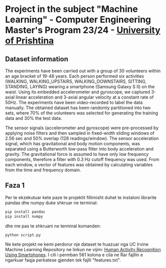 # Project in the subject "Machine Learning" - Computer Engineering Master's Program 23/24 - [University of Prishtina](https://fiek.uni-pr.edu)

## Dataset information
The experiments have been carried out with a group of 30 volunteers within an age bracket of 19-48 years. Each person performed six activities (WALKING, WALKING_UPSTAIRS, WALKING_DOWNSTAIRS, SITTING, STANDING, LAYING) wearing a smartphone (Samsung Galaxy S II) on the waist. Using its embedded accelerometer and gyroscope, we captured 3-axial linear acceleration and 3-axial angular velocity at a constant rate of 50Hz. The experiments have been video-recorded to label the data manually. The obtained dataset has been randomly partitioned into two sets, where 70% of the volunteers was selected for generating the training data and 30% the test data. 

The sensor signals (accelerometer and gyroscope) were pre-processed by applying noise filters and then sampled in fixed-width sliding windows of 2.56 sec and 50% overlap (128 readings/window). The sensor acceleration signal, which has gravitational and body motion components, was separated using a Butterworth low-pass filter into body acceleration and gravity. The gravitational force is assumed to have only low frequency components, therefore a filter with 0.3 Hz cutoff frequency was used. From each window, a vector of features was obtained by calculating variables from the time and frequency domain.

## Faza 1
Per te ekzekutuar kete paze te projektit fillimisht duhet te instaloni librarite pandas dhe numpy duke shkruar ne terminal:
```bash
pip install pandas
pip install numpy
```

dhe me pas te shkruani ne terminal komanden:
```bash
python script.py
```

Ne kete projekt ne kemi perdorur nje dataset te huazuar nga UC Irvine Machine Learning Repository ne linkun ne vijim: [Human Activity Recognition Using Smartphones](https://archive.ics.uci.edu/dataset/240/human+activity+recognition+using+smartphones). I cili i permban 561 kolona e cila ne Rar fajllin e ngarkuar faqja perkatese gjenden tek fajlli "features.txt".


